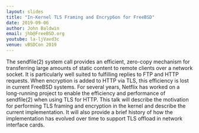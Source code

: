 ```yaml
---
layout: slides
title: "In-Kernel TLS Framing and Encryp6on for FreeBSD"
date: 2019-09-06
author: John Baldwin
email: jhb@FreeBSD.org
youtube: la-ljVavd3c
venue: vBSDCon 2019
---
```

The sendfile(2) system call provides an efficient, zero-copy mechanism
for transferring large amounts of static content to remote clients
over a network socket.  It is particularly well suited to fulfilling
replies to FTP and HTTP requests.  When encryption is added to HTTP via
TLS, this efficiency is lost in current FreeBSD systems.  For several
years, Netflix has worked on a long-running project to enable the
efficiency and performance of sendfile(2) when using TLS for
HTTP.  This talk will describe the motivation for performing TLS
framing and encryption in the kernel and describe the current
implementation.  It will also provide a brief history of how the
implementation has evolved over time to support TLS offload in network
interface cards.

